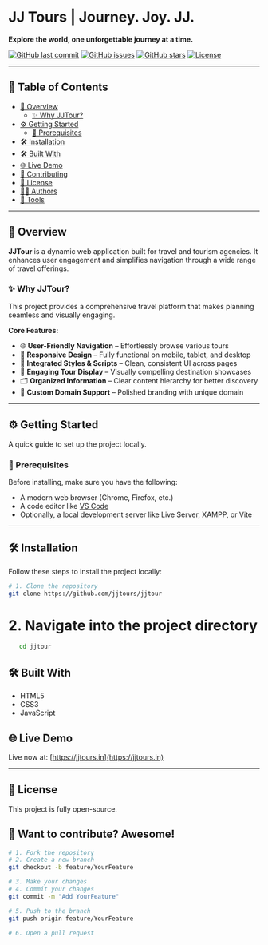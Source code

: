 
# JJ Tours | Journey. Joy. JJ.

**Explore the world, one unforgettable journey at a time.**

[![GitHub last commit](https://img.shields.io/github/last-commit/jjtours/jjtour)](https://github.com/jjtours/jjtour)
[![GitHub issues](https://img.shields.io/github/issues/jjtours/jjtour)](https://github.com/jjtours/jjtour/issues)
[![GitHub stars](https://img.shields.io/github/stars/jjtours/jjtour)](https://github.com/jjtours/jjtour/stargazers)
[![License](https://img.shields.io/badge/license-MIT-blue.svg)](#-license)

---

## 📑 Table of Contents

- [📍 Overview](#-overview)
  - [✨ Why JJTour?](#-why-jjtour)
- [⚙️ Getting Started](#-getting-started)
  - [🧾 Prerequisites](#-prerequisites)
- [🛠️ Installation](#-installation)
- [🛠 Built With](#-built-with)
- [🌐 Live Demo](#-live-demo)
- [🤝 Contributing](#-contributing)
- [📄 License](#-license)
- [👨‍💻 Authors](#-authors)
- [🧰 Tools](#-tools)

---

## 📍 Overview

**JJTour** is a dynamic web application built for travel and tourism agencies. It enhances user engagement and simplifies navigation through a wide range of travel offerings.

### ✨ Why JJTour?

This project provides a comprehensive travel platform that makes planning seamless and visually engaging.

**Core Features:**

- 🌐 **User-Friendly Navigation** – Effortlessly browse various tours  
- 📱 **Responsive Design** – Fully functional on mobile, tablet, and desktop  
- 🎨 **Integrated Styles & Scripts** – Clean, consistent UI across pages  
- 📸 **Engaging Tour Display** – Visually compelling destination showcases  
- 🗂 **Organized Information** – Clear content hierarchy for better discovery  
- 🔗 **Custom Domain Support** – Polished branding with unique domain  

---

## ⚙️ Getting Started

A quick guide to set up the project locally.

### 🧾 Prerequisites

Before installing, make sure you have the following:

- A modern web browser (Chrome, Firefox, etc.)
- A code editor like [VS Code](https://code.visualstudio.com/)
- Optionally, a local development server like Live Server, XAMPP, or Vite

---

## 🛠️ Installation

Follow these steps to install the project locally:

```bash
# 1. Clone the repository
git clone https://github.com/jjtours/jjtour
```
# 2. Navigate into the project directory

```bash
   cd jjtour
   ```


## 🛠 Built With

- HTML5
- CSS3
- JavaScript

## 🌐 Live Demo


Live now at: [https://jjtours.in](https://jjtours.in)  

---

## 📄 License

This project is fully open-source. 
## 🤝 Want to contribute? Awesome!


```bash
# 1. Fork the repository
# 2. Create a new branch
git checkout -b feature/YourFeature

# 3. Make your changes
# 4. Commit your changes
git commit -m "Add YourFeature"

# 5. Push to the branch
git push origin feature/YourFeature

# 6. Open a pull request

